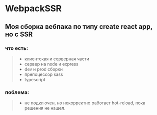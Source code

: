 # WebpackSSR

## Моя сборка вебпака по типу create react app, но с SSR

### что есть:

> - клиентская и серверная части
> - сервер на node и express
> - dev и prod сборки
> - препоцессор sass
> - typescript

### поблема:

> - не подключен, но некорректно работает hot-reload, пока решения не нашел.
